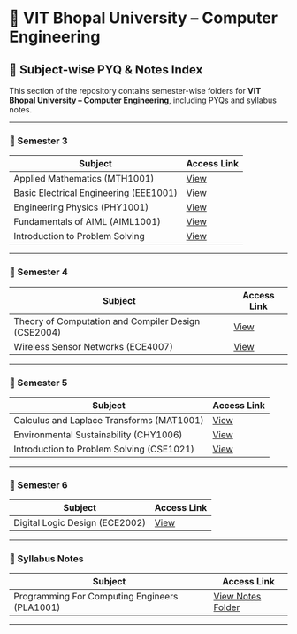# 📘 VIT Bhopal University – Computer Engineering  
## 🎯 Subject-wise PYQ & Notes Index

This section of the repository contains semester-wise folders for **VIT Bhopal University – Computer Engineering**, including PYQs and syllabus notes.

---

### 📗 Semester 3

| Subject                                   | Access Link |
|-------------------------------------------|-------------|
| Applied Mathematics (MTH1001)             | [View](https://github.com/tanu91112/PYQFort/tree/main/VIT%20Bhopal%20University/01.%20Computer%20Engineering/Semester%203/Applied%20Mathematics%20(MTH1001)) |
| Basic Electrical Engineering (EEE1001)    | [View](https://github.com/tanu91112/PYQFort/tree/main/VIT%20Bhopal%20University/01.%20Computer%20Engineering/Semester%203/Basic%20Electrical%20Engineering%20(EEE1001)) |
| Engineering Physics (PHY1001)             | [View](https://github.com/tanu91112/PYQFort/tree/main/VIT%20Bhopal%20University/01.%20Computer%20Engineering/Semester%203/Engineering%20Physics%20(PHY1001)) |
| Fundamentals of AIML (AIML1001)           | [View](https://github.com/tanu91112/PYQFort/tree/main/VIT%20Bhopal%20University/01.%20Computer%20Engineering/Semester%203/Fundamentals%20of%20AIML%20(AIML1001)) |
| Introduction to Problem Solving           | [View](https://github.com/tanu91112/PYQFort/tree/main/VIT%20Bhopal%20University/01.%20Computer%20Engineering/Semester%203/Introduction%20to%20Problem%20Solving) |

---

### 📘 Semester 4

| Subject                                              | Access Link |
|------------------------------------------------------|-------------|
| Theory of Computation and Compiler Design (CSE2004)  | [View](https://github.com/tanu91112/PYQFort/tree/main/VIT%20Bhopal%20University/01.%20Computer%20Engineering/Semester%204/Theory%20of%20Computation%20and%20Compiler%20Design%20(CSE2004)) |
| Wireless Sensor Networks (ECE4007)                   | [View](https://github.com/tanu91112/PYQFort/tree/main/VIT%20Bhopal%20University/01.%20Computer%20Engineering/Semester%204/Wireless%20Sensor%20Networks%20(ECE4007)) |

---

### 📙 Semester 5

| Subject                                              | Access Link |
|------------------------------------------------------|-------------|
| Calculus and Laplace Transforms (MAT1001)            | [View](https://github.com/tanu91112/PYQFort/tree/main/VIT%20Bhopal%20University/01.%20Computer%20Engineering/Semester%205/Calculus%20and%20Laplace%20Transforms%20(MAT1001)) |
| Environmental Sustainability (CHY1006)               | [View](https://github.com/tanu91112/PYQFort/tree/main/VIT%20Bhopal%20University/01.%20Computer%20Engineering/Semester%205/Environmental%20Sustainability%20(CHY1006)) |
| Introduction to Problem Solving (CSE1021)            | [View](https://github.com/tanu91112/PYQFort/tree/main/VIT%20Bhopal%20University/01.%20Computer%20Engineering/Semester%205/Introduction%20to%20Problem%20Solving%20(CSE1021)) |

---

### 📗 Semester 6

| Subject                        | Access Link |
|--------------------------------|-------------|
| Digital Logic Design (ECE2002) | [View](https://github.com/tanu91112/PYQFort/tree/main/VIT%20Bhopal%20University/01.%20Computer%20Engineering/Semester%206/Digital%20Logic%20Design%20(ECE2002)) |

---

### 📒 Syllabus Notes

| Subject                                        | Access Link |
|------------------------------------------------|-------------|
| Programming For Computing Engineers (PLA1001)  | [View Notes Folder](https://github.com/tanu91112/PYQFort/tree/main/VIT%20Bhopal%20University/01.%20Computer%20Engineering/Syllabus%20Notes/Programming%20For%20Computing%20Engineers%20(PLA1001)) |

---


